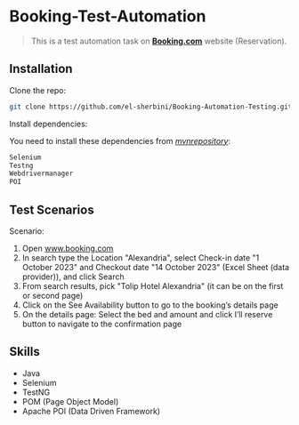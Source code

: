 # Booking-Test-Automation
> This is a test automation task on [__Booking.com__](https://www.booking.com/) website (Reservation).

## Installation

Clone the repo:

```sh
git clone https://github.com/el-sherbini/Booking-Automation-Testing.git
```

Install dependencies:

You need to install these dependencies from [_mvnrepository_](https://mvnrepository.com/):

```sh
Selenium
Testng
Webdrivermanager
POI
```

## Test Scenarios

Scenario:
1. Open www.booking.com
2. In search type the Location "Alexandria", select Check-in date "1 October 2023" and Checkout date "14 October 2023" (Excel Sheet (data provider)), and click Search
3. From search results, pick "Tolip Hotel Alexandria" (it can be on the first or second page)
4. Click on the See Availability button to go to the booking’s details page
5. On the details page: Select the bed and amount and click I’ll reserve button to navigate to the confirmation page

## Skills

- Java
- Selenium
- TestNG
- POM (Page Object Model)
- Apache POI (Data Driven Framework)

